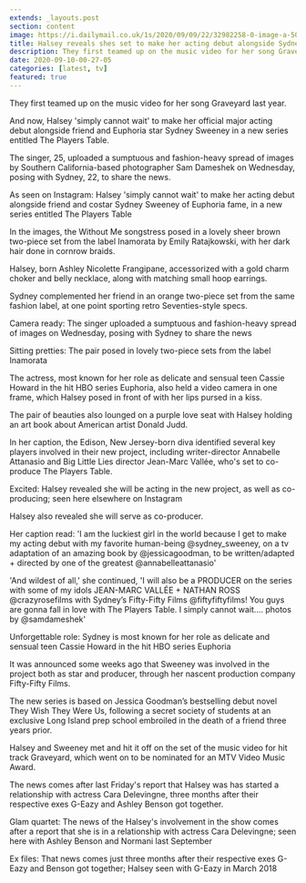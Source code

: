 ```yaml
---
extends: _layouts.post
section: content
image: https://i.dailymail.co.uk/1s/2020/09/09/22/32982258-0-image-a-50_1599687728268.jpg 
title: Halsey reveals shes set to make her acting debut alongside Sydney Sweeney in buzzy new series 
description: They first teamed up on the music video for her song Graveyard last year. Halsey simply cannot wait to make her official major acting debut alongside friend and costar Sydney Sweeney, of Euphoria. 
date: 2020-09-10-00-27-05 
categories: [latest, tv] 
featured: true 
--- 
```

They first teamed up on the music video for her song Graveyard last year.

And now, Halsey 'simply cannot wait' to make her official major acting debut alongside friend and Euphoria star Sydney Sweeney in a new series entitled The Players Table.

The singer, 25, uploaded a sumptuous and fashion-heavy spread of images by Southern California-based photographer Sam Dameshek on Wednesday, posing with Sydney, 22, to share the news.

As seen on Instagram: Halsey 'simply cannot wait' to make her acting debut alongside friend and costar Sydney Sweeney of Euphoria fame, in a new series entitled The Players Table

In the images, the Without Me songstress posed in a lovely sheer brown two-piece set from the label Inamorata by Emily Ratajkowski, with her dark hair done in cornrow braids. 

Halsey, born Ashley Nicolette Frangipane, accessorized with a gold charm choker and belly necklace, along with matching small hoop earrings.

Sydney complemented her friend in an orange two-piece set from the same fashion label, at one point sporting retro Seventies-style specs. 

Camera ready: The singer uploaded a sumptuous and fashion-heavy spread of images on Wednesday, posing with Sydney to share the news

Sitting pretties: The pair posed in lovely two-piece sets from the label Inamorata

The actress, most known for her role as delicate and sensual teen Cassie Howard in the hit HBO series Euphoria, also held a video camera in one frame, which Halsey posed in front of with her lips pursed in a kiss.

The pair of beauties also lounged on a purple love seat with Halsey holding an art book about American artist Donald Judd.

In her caption, the Edison, New Jersey-born diva identified several key players involved in their new project, including writer-director Annabelle Attanasio and Big Little Lies director Jean-Marc Vallée, who's set to co-produce The Players Table.

Excited: Halsey revealed she will be acting in the new project, as well as co-producing; seen here elsewhere on Instagram

Halsey also revealed she will serve as co-producer.

Her caption read: 'I am the luckiest girl in the world because I get to make my acting debut with my favorite human-being @sydney_sweeney, on a tv adaptation of an amazing book by @jessicagoodman, to be written/adapted + directed by one of the greatest @annabelleattanasio'

'And wildest of all,' she continued, 'I will also be a PRODUCER on the series with some of my idols JEAN-MARC VALLÉE + NATHAN ROSS @crazyrosefilms with Sydney’s Fifty-Fifty Films @fiftyfiftyfilms! You guys are gonna fall in love with The Players Table. I simply cannot wait.... photos by @samdameshek'

Unforgettable role: Sydney is most known for her role as delicate and sensual teen Cassie Howard in the hit HBO series Euphoria

It was announced some weeks ago that Sweeney was involved in the project both as star and producer, through her nascent production company Fifty-Fifty Films.

The new series is based on Jessica Goodman’s bestselling debut novel They Wish They Were Us, following a secret society of students at an exclusive Long Island prep school embroiled in the death of a friend three years prior.

Halsey and Sweeney met and hit it off on the set of the music video for hit track Graveyard, which went on to be nominated for an MTV Video Music Award. 

The news comes after last Friday's report that Halsey was has started a relationship with actress Cara Delevingne, three months after their respective exes G-Eazy and Ashley Benson got together.  

Glam quartet: The news of the Halsey's involvement in the show comes after a report that she is in a relationship with actress Cara Delevingne; seen here with Ashley Benson and Normani last September

Ex files: That news comes just three months after their respective exes G-Eazy and Benson got together; Halsey seen with G-Eazy in March 2018

